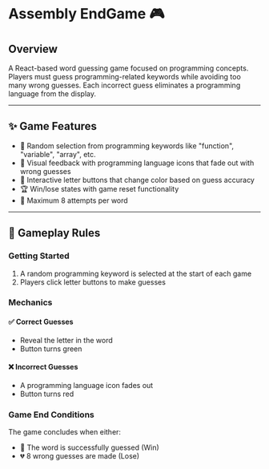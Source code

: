 # Assembly EndGame 🎮

## Overview

A React-based word guessing game focused on programming concepts. Players must guess programming-related keywords while avoiding too many wrong guesses. Each incorrect guess eliminates a programming language from the display.

---

## ✨ Game Features

* 🎲 Random selection from programming keywords like "function", "variable", "array", etc.
* 🔄 Visual feedback with programming language icons that fade out with wrong guesses
* 🎯 Interactive letter buttons that change color based on guess accuracy
* 🏆 Win/lose states with game reset functionality
* 📝 Maximum 8 attempts per word

---

## 🎯 Gameplay Rules

### Getting Started
1. A random programming keyword is selected at the start of each game
2. Players click letter buttons to make guesses

### Mechanics

#### ✅ Correct Guesses
* Reveal the letter in the word
* Button turns green

#### ❌ Incorrect Guesses
* A programming language icon fades out
* Button turns red

### Game End Conditions
The game concludes when either:
* 🌟 The word is successfully guessed (Win)
* 💔 8 wrong guesses are made (Lose)
